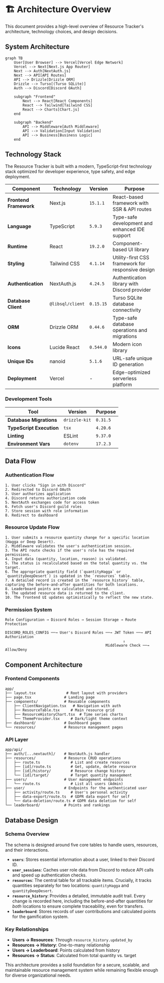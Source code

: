 # 🏗️ Architecture Overview

This document provides a high-level overview of Resource Tracker's architecture, technology choices, and design decisions.

## System Architecture

```mermaid
graph TB
    User[User Browser] --> Vercel[Vercel Edge Network]
    Vercel --> Next[Next.js App Router]
    Next --> Auth[NextAuth.js]
    Next --> API[API Routes]
    API --> Drizzle[Drizzle ORM]
    Drizzle --> Turso[(Turso SQLite)]
    Auth --> Discord[Discord OAuth]
    
    subgraph "Frontend"
        Next --> React[React Components]
        React --> Tailwind[Tailwind CSS]
        React --> Charts[Chart.js]
    end
    
    subgraph "Backend"
        API --> Middleware[Auth Middleware]
        API --> Validation[Input Validation]
        API --> Business[Business Logic]
    end
```

## Technology Stack

The Resource Tracker is built with a modern, TypeScript-first technology stack optimized for developer experience, type safety, and edge deployment.

| Component             | Technology      | Version  | Purpose                                       |
| --------------------- | --------------- | -------- | --------------------------------------------- |
| **Frontend Framework**  | Next.js         | `15.1.1` | React-based framework with SSR & API routes   |
| **Language**            | TypeScript      | `5.9.3`  | Type-safe development and enhanced IDE support|
| **Runtime**             | React           | `19.2.0` | Component-based UI library                    |
| **Styling**             | Tailwind CSS    | `4.1.14` | Utility-first CSS framework for responsive design|
| **Authentication**      | NextAuth.js     | `4.24.5` | Authentication library with Discord provider  |
| **Database Client**     | `@libsql/client`| `0.15.15`| Turso SQLite database connectivity            |
| **ORM**                 | Drizzle ORM     | `0.44.6` | Type-safe database operations and migrations  |
| **Icons**               | Lucide React    | `0.544.0`| Modern icon library                           |
| **Unique IDs**          | nanoid          | `5.1.6`  | URL-safe unique ID generation                 |
| **Deployment**          | Vercel          | -        | Edge-optimized serverless platform            |

### Development Tools
| Tool                  | Version   | Purpose                                       |
| --------------------- | --------- | --------------------------------------------- |
| **Database Migrations** | `drizzle-kit`   | `0.31.5`  | Schema migration generation                   |
| **TypeScript Execution**| `tsx`           | `4.20.6`  | High-performance TypeScript execution         |
| **Linting**             | ESLint          | `9.37.0`  | Code quality and style enforcement            |
| **Environment Vars**    | `dotenv`        | `17.2.3`  | Loading environment variables from `.env` files |


## Data Flow

### Authentication Flow
```
1. User clicks "Sign in with Discord"
2. Redirected to Discord OAuth
3. User authorizes application
4. Discord returns authorization code
5. NextAuth exchanges code for access token
6. Fetch user's Discord guild roles
7. Store session with role information
8. Redirect to dashboard
```

### Resource Update Flow
```
1. User submits a resource quantity change for a specific location (Hagga or Deep Desert).
2. Middleware validates the user's authentication session.
3. The API route checks if the user's role has the required permissions.
4. Input data (quantity, location, reason) is validated.
5. The status is recalculated based on the total quantity vs. the target.
6. The appropriate quantity field (`quantityHagga` or `quantityDeepDesert`) is updated in the `resources` table.
7. A detailed record is created in the `resource_history` table, capturing the before-and-after quantities for both locations.
8. Leaderboard points are calculated and stored.
9. The updated resource data is returned to the client.
10. The frontend UI updates optimistically to reflect the new state.
```

### Permission System
```
Role Configuration → Discord Roles → Session Storage → Route Protection

DISCORD_ROLES_CONFIG ──→ User's Discord Roles ──→ JWT Token ──→ API Authorization
                                                      ↓
                                              Middleware Check ──→ Allow/Deny
```

## Component Architecture

### Frontend Components
```
app/
├── layout.tsx              # Root layout with providers
├── page.tsx               # Landing page
├── components/            # Reusable components
│   ├── ClientNavigation.tsx   # Navigation with auth
│   ├── ResourceTable.tsx     # Main resource grid
│   ├── ResourceHistoryChart.tsx  # Time series charts
│   └── ThemeProvider.tsx     # Dark/light theme context
├── dashboard/             # Dashboard pages
└── resources/             # Resource management pages
```

### API Layer
```
app/api/
├── auth/[...nextauth]/    # NextAuth.js handler
├── resources/             # Resource CRUD operations
│   ├── route.ts              # List and create resources
│   ├── [id]/route.ts         # Get, update, delete resource
│   ├── [id]/history/         # Resource change history
│   └── [id]/target/          # Target quantity management
├── users/                 # User management endpoints
│   └── route.ts              # List all users (Admin)
├── user/                  # Endpoints for the authenticated user
│   ├── activity/route.ts     # User's personal activity
│   ├── data-export/route.ts  # GDPR data export for self
│   └── data-deletion/route.ts # GDPR data deletion for self
└── leaderboard/           # Points and rankings
```

## Database Design

### Schema Overview
The schema is designed around five core tables to handle users, resources, and their interactions.
-   **`users`**: Stores essential information about a user, linked to their Discord ID.
-   **`user_sessions`**: Caches user role data from Discord to reduce API calls and speed up authentication checks.
-   **`resources`**: The central table for all trackable items. Crucially, it tracks quantities separately for two locations: `quantityHagga` and `quantityDeepDesert`.
-   **`resource_history`**: Provides a detailed, immutable audit trail. Every change is recorded here, including the before-and-after quantities for *both* locations to ensure complete traceability, even for transfers.
-   **`leaderboard`**: Stores records of user contributions and calculated points for the gamification system.

### Key Relationships
- **Users → Resources**: Through `resource_history.updated_by`
- **Resources → History**: One-to-many relationship
- **Users → Leaderboard**: Points calculated from history
- **Resources → Status**: Calculated from total quantity vs. target

This architecture provides a solid foundation for a secure, scalable, and maintainable resource management system while remaining flexible enough for diverse organizational needs.